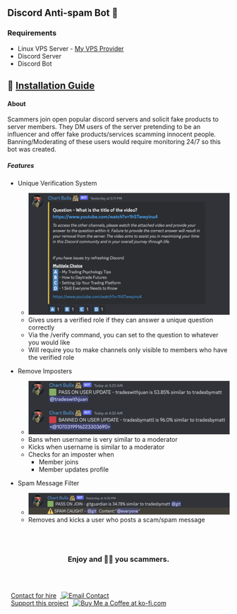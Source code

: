 ## Discord Anti-spam Bot 🤖

### Requirements

- Linux VPS Server - [My VPS Provider](https://www.linode.com/lp/refer/?r=3eabea16dddc74fdc11ae5d0a73cd919c1ed1ae0)
- Discord Server
- Discord Bot

## 📜 [Installation Guide](/.setup/setup.md)

#### About

Scammers join open popular discord servers and solicit fake products to server members. They DM users of the server pretending to be an influencer and offer fake products/services scamming innocent people. Banning/Moderating of these users would require monitoring 24/7 so this bot was created.

##### Features

- Unique Verification System

  - ![verify](images/verify.png)
  - Gives users a verified role if they can answer a unique question correctly
  - Via the /verify command, you can set to the question to whatever you would like
  - Will require you to make channels only visible to members who have the verified role

- Remove Imposters

  - ![imposter](images/imposter.png)
  - Bans when username is very similar to a moderator
  - Kicks when username is similar to a moderator
  - Checks for an imposter when
    - Member joins
    - Member updates profile

- Spam Message Filter
  - ![spam](images/spam.png)
  - Removes and kicks a user who posts a scam/spam message

<div align="center">
    <br></br>
    <h3> Enjoy and 🖕🏼 you scammers.</h3>
</div>

<br></br>
<div style='display: flex; align-items: center;'>
  <a href='mailto:theprogrammergary@gmail.com' target='_blank'>
    <span style='margin-left: 8px; margin-right: 8px;'>Contact for hire</span>
    <img height='24' style='border: 0px; height: 36px;' src='https://img.shields.io/badge/Gmail-D14836?style=for-the-badge&logo=gmail&logoColor=white' border='0' alt='Email Contact' />
  </a>
</div>

<div style='display: flex; align-items: center;'>
  <a href='https://ko-fi.com/M4M6RTXS2' target='_blank'>
    <span style='margin-left: 8px; margin-right: 8px;'>Support this project</span>
    <img height='24' style='border: 0px; height: 36px;' src='https://img.shields.io/badge/Buy_Me_A_Coffee-FFDD00?style=for-the-badge&logo=buy-me-a-coffee&logoColor=black' border='0' alt='Buy Me a Coffee at ko-fi.com' />
  </a>
</div>



